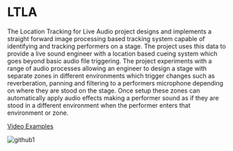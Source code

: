 # LTLA

The Location Tracking for Live Audio project designs and implements a straight forward image processing based tracking system capable of identifying and tracking performers on a stage. The project uses this data to provide a live sound engineer with a location based cueing system which goes beyond basic audio file triggering. The project experiments with a range of audio processes allowing an engineer to design a stage with separate zones in different environments which trigger changes such as reverberation, panning and filtering to a performers microphone depending on where they are stood on the stage. Once setup these zones can automatically apply audio effects making a performer sound as if they are stood in a different environment when the performer enters that environment or zone.

[Video Examples](https://jacobmills22.github.io/LTLA/GithubPagesHTML/VideoPage)

![github1](https://user-images.githubusercontent.com/26678967/38316486-c55c224a-3822-11e8-9e9b-24900242aace.PNG)
